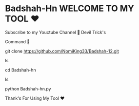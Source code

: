 # Badshah-Hn      WELCOME TO MY TOOL ❤

Subscribe to my Youctube Channel 🥀 Devil Trick's

Command 💫

git clone https://github.com/NomiKing33/Badshah-12.git

ls

cd Badshah-hn

ls

python Badshah-hn.py


Thank's For Using My Tool ❤
